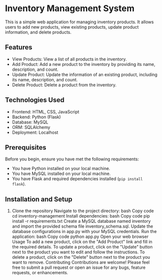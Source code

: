 # Inventory Management System

This is a simple web application for managing inventory products. It allows users to add new products, view existing products, update product information, and delete products.

## Features

- View Products: View a list of all products in the inventory.
- Add Product: Add a new product to the inventory by providing its name, description, and count.
- Update Product: Update the information of an existing product, including its name, description, and count.
- Delete Product: Delete a product from the inventory.

## Technologies Used

- Frontend: HTML, CSS, JavaScript
- Backend: Python (Flask)
- Database: MySQL
- ORM: SQLAlchemy
- Deployment: Localhost

## Prerequisites

Before you begin, ensure you have met the following requirements:
- You have Python installed on your local machine.
- You have MySQL installed on your local machine.
- You have Flask and required dependencies installed (`pip install flask`).

## Installation and Setup

1. Clone the repository
Navigate to the project directory:
bash
Copy code
cd inventory-management
Install dependencies:
bash
Copy code
pip install -r requirements.txt
Create a MySQL database named inventory and import the provided schema file inventory_schema.sql.
Update the database configurations in app.py with your MySQL credentials.
Run the application:
bash
Copy code
python app.py
Open your web browser
Usage
To add a new product, click on the "Add Product" link and fill in the required details.
To update a product, click on the "Update" button next to the product you want to edit and follow the instructions.
To delete a product, click on the "Delete" button next to the product you want to remove.
Contributing
Contributions are welcome! Please feel free to submit a pull request or open an issue for any bugs, feature requests, or enhancements.
